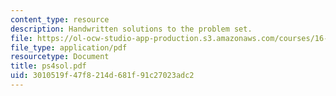```yaml
---
content_type: resource
description: Handwritten solutions to the problem set.
file: https://ol-ocw-studio-app-production.s3.amazonaws.com/courses/16-30-estimation-and-control-of-aerospace-systems-spring-2004/3010519f47f8214d681f91c27023adc2_ps4sol.pdf
file_type: application/pdf
resourcetype: Document
title: ps4sol.pdf
uid: 3010519f-47f8-214d-681f-91c27023adc2
---
```

